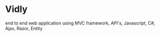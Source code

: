# Vidly
end to end web application using MVC framework, API's, Javascript, C#, Ajax, Razor, Entity 
